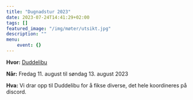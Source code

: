 ```yaml
---
title: "Dugnadstur 2023"
date: 2023-07-24T14:41:29+02:00
tags: []
featured_image: "/img/møter/utsikt.jpg"
description: ""
menu:
    event: {}
---
```


**Hvor:** [Duddelibu](https://www.google.com/maps/place/Duddelibu/@63.2766037,10.9887312,56180m/data=!3m1!1e3!4m10!1m2!2m1!1sduddelibu!3m6!1s0x466d19000f80b0b5:0x88382045b2a6b903!8m2!3d63.2826636!4d10.9046015!15sCglkdWRkZWxpYnWSAQtzcG9ydHNfY2x1YuABAA!16s%2Fg%2F11w8kcf8r_?entry=ttu&g_ep=EgoyMDI0MDgyNy4wIKXMDSoASAFQAw%3D%3D)

**Når:** Fredag 11. august til søndag 13. august 2023

**Hva:** Vi drar opp til Duddelibu for å fikse diverse, det hele koordineres på discord.
